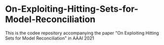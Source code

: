 # On-Exploiting-Hitting-Sets-for-Model-Reconciliation
This is the codee repository accompanying the paper "On Exploiting Hitting Sets for Model Reconciliation" in AAAI 2021
